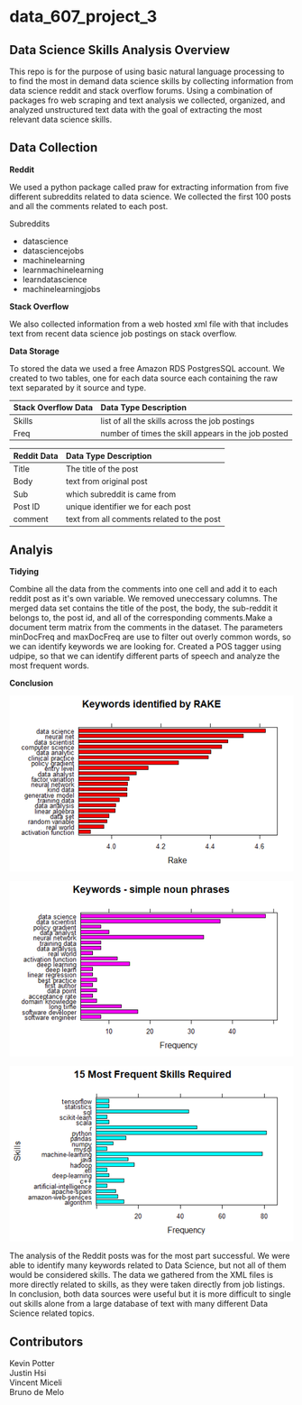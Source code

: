 # data_607_project_3

## Data Science Skills Analysis Overview

This repo is for the purpose of using basic natural language processing to to find the most in demand data science skills by collecting information from data science reddit and stack overflow forums. Using a combination of packages fro web scraping and text analysis we collected, organized, and analyzed unstructured text data with the goal of extracting the most relevant data science skills.

## Data Collection

**Reddit**

We used a python package called praw for extracting information from five different subreddits related to data science. We collected the first 100 posts and all the comments related to each post. 

Subreddits
- datascience 
- datasciencejobs 
- machinelearning 
- learnmachinelearning        
- learndatascience
- machinelearningjobs

**Stack Overflow**

We also collected information from a web hosted xml file with that includes text from recent data science job postings on stack overflow.



**Data Storage**

To stored the data we used a free Amazon RDS PostgresSQL account. We created to two tables, one for each data source each containing the raw text separated by it source and type.

|Stack Overflow Data|Data Type Description|
|:------|:----------|
|Skills|list of all the skills across the job postings|
|Freq| number of times the skill appears in the job posted|

|Reddit Data|Data Type Description|
|:------|:----------|
|Title| The title of the post|
|Body| text from original post|
|Sub| which subreddit is came from|
|Post ID| unique identifier we for each post|
|comment| text from all comments related to the post|



## Analyis

**Tidying**

Combine all the data from the comments into one cell and add it to each reddit post as it's own variable. We removed uneccessary columns. The merged data set contains the title of the post, the body, the sub-reddit it belongs to, the post id, and all of the corresponding comments.Make a document term matrix from the comments in the dataset. The parameters minDocFreq and maxDocFreq are use to filter out overly common words, so we can identify keywords we are looking for. Created a POS tagger using udpipe, so that we can identify different parts of speech and analyze the most frequent words.

**Conclusion**

![](keywords.png)

![](noun_phrases.png)

![](xml_data.png)

The analysis of the Reddit posts was for the most part successful.  We were able to identify many keywords related to Data Science, but not all of them would be considered skills.  The data we gathered from the XML files is more directly related to skills, as they were taken directly from job listings.  In conclusion, both data sources were useful but it is more difficult to single out skills alone from a large database of text with many different Data Science related topics.

## Contributors

Kevin Potter  
Justin Hsi  
Vincent Miceli  
Bruno de Melo
